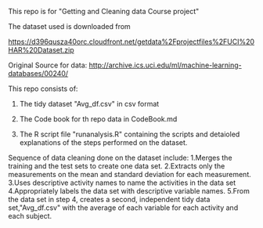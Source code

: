 This repo is for "Getting and Cleaning data Course project"

The dataset used is downloaded from 

https://d396qusza40orc.cloudfront.net/getdata%2Fprojectfiles%2FUCI%20HAR%20Dataset.zip

Original Source for data: http://archive.ics.uci.edu/ml/machine-learning-databases/00240/

This repo consists of:
1. The tidy dataset "Avg_df.csv" in csv format 

2. The Code book for th repo data in CodeBook.md
3. The R script file "runanalysis.R" containing the scripts and detaioled explanations of the steps 
 performed on the dataset.

Sequence of data cleaning done on the dataset include: 
1.Merges the training and the test sets to create one data set.
2.Extracts only the measurements on the mean and standard deviation for each measurement.
3.Uses descriptive activity names to name the activities in the data set 
4.Appropriately labels the data set with descriptive variable names.
5.From the data set in step 4, creates a second, independent tidy data set,"Avg_df.csv" with the average of each variable for each activity and each subject.